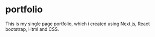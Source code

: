 # portfolio
This is my single page portfolio, which i created using Next.js, React bootstrap, Html and CSS.
